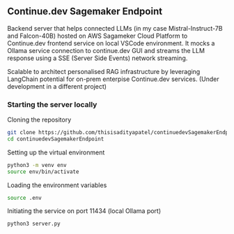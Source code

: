 ## Continue.dev Sagemaker Endpoint

Backend server that helps connected LLMs (in my case Mistral-Instruct-7B and Falcon-40B) hosted on AWS Sagameker Cloud Platform to Continue.dev frontend service on local VSCode environment. It mocks a Ollama service connection to continue.dev GUI and streams the LLM response using a SSE (Server Side Events) network streaming.

Scalable to architect personalised RAG infrastructure by leveraging LangChain potential for on-prem enterpise Continue.dev services. (Under development in a different project)

### Starting the server locally

Cloning the repository
```bash
git clone https://github.com/thisisadityapatel/continuedevSagemakerEndpoint.git
cd continuedevSagemakerEndpoint
```

Setting up the virtual environment
```bash
python3 -m venv env
source env/bin/activate
```

Loading the environment variables
```bash
source .env
```

Initiating the service on port 11434 (local Ollama port)
```bash
python3 server.py
```

